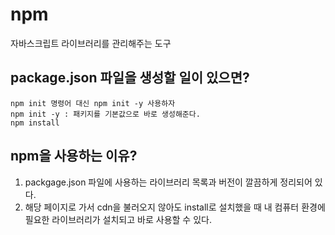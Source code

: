 # npm

자바스크립트 라이브러리를 관리해주는 도구

## package.json 파일을 생성할 일이 있으면?

```
npm init 명령어 대신 npm init -y 사용하자
npm init -y : 패키지를 기본값으로 바로 생성해준다.
npm install
```

## npm을 사용하는 이유?

1. packgage.json 파일에 사용하는 라이브러리 목록과 버전이 깔끔하게 정리되어 있다.
2. 해당 페이지로 가서 cdn을 불러오지 않아도 install로 설치했을 때 내 컴퓨터 환경에 필요한 라이브러리가 설치되고 바로 사용할 수 있다.
